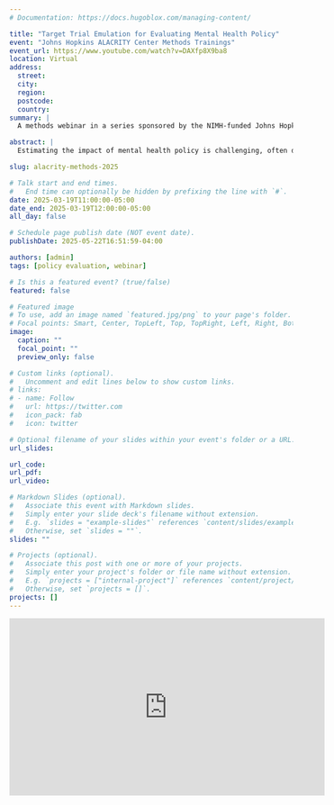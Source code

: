 ```yaml
---
# Documentation: https://docs.hugoblox.com/managing-content/

title: "Target Trial Emulation for Evaluating Mental Health Policy"
event: "Johns Hopkins ALACRITY Center Methods Trainings"
event_url: https://www.youtube.com/watch?v=DAXfp8X9ba8
location: Virtual
address:
  street:
  city:
  region:
  postcode:
  country:
summary: |
  A methods webinar in a series sponsored by the NIMH-funded Johns Hopkins ALACRITY Center for Health and Longevity in Mental Illness, aiming to highlight advanced quantitative methods and mixed methods to help answer important questions in mental health services research. 

abstract: |
  Estimating the impact of mental health policy is challenging, often due to small sample sizes and high heterogeneity across different policy implementations. Target trial emulation, an approach to designing rigorous nonexperimental studies by “emulating” key features of a clinical trial, can help. Most commonly used outside of policy contexts, this approach is also valuable for policy evaluation as policies typically are not randomly assigned. In this webinar, I introduce the policy trial emulation framework and discuss how it can be used to assess the effect of a health policy on clinical or population health outcomes.

slug: alacrity-methods-2025

# Talk start and end times.
#   End time can optionally be hidden by prefixing the line with `#`.
date: 2025-03-19T11:00:00-05:00
date_end: 2025-03-19T12:00:00-05:00
all_day: false

# Schedule page publish date (NOT event date).
publishDate: 2025-05-22T16:51:59-04:00

authors: [admin]
tags: [policy evaluation, webinar]

# Is this a featured event? (true/false)
featured: false

# Featured image
# To use, add an image named `featured.jpg/png` to your page's folder. 
# Focal points: Smart, Center, TopLeft, Top, TopRight, Left, Right, BottomLeft, Bottom, BottomRight.
image:
  caption: ""
  focal_point: ""
  preview_only: false

# Custom links (optional).
#   Uncomment and edit lines below to show custom links.
# links:
# - name: Follow
#   url: https://twitter.com
#   icon_pack: fab
#   icon: twitter

# Optional filename of your slides within your event's folder or a URL.
url_slides:

url_code:
url_pdf:
url_video:

# Markdown Slides (optional).
#   Associate this event with Markdown slides.
#   Simply enter your slide deck's filename without extension.
#   E.g. `slides = "example-slides"` references `content/slides/example-slides.md`.
#   Otherwise, set `slides = ""`.
slides: ""

# Projects (optional).
#   Associate this post with one or more of your projects.
#   Simply enter your project's folder or file name without extension.
#   E.g. `projects = ["internal-project"]` references `content/project/deep-learning/index.md`.
#   Otherwise, set `projects = []`.
projects: []
---
```


<div style="text-align:center;"><iframe width="560" height="315" src="https://www.youtube.com/embed/DAXfp8X9ba8?si=yeFpVryiyGJYjKNV" title="YouTube video player" frameborder="0" allow="accelerometer; autoplay; clipboard-write; encrypted-media; gyroscope; picture-in-picture; web-share" referrerpolicy="strict-origin-when-cross-origin" allowfullscreen></iframe></div>